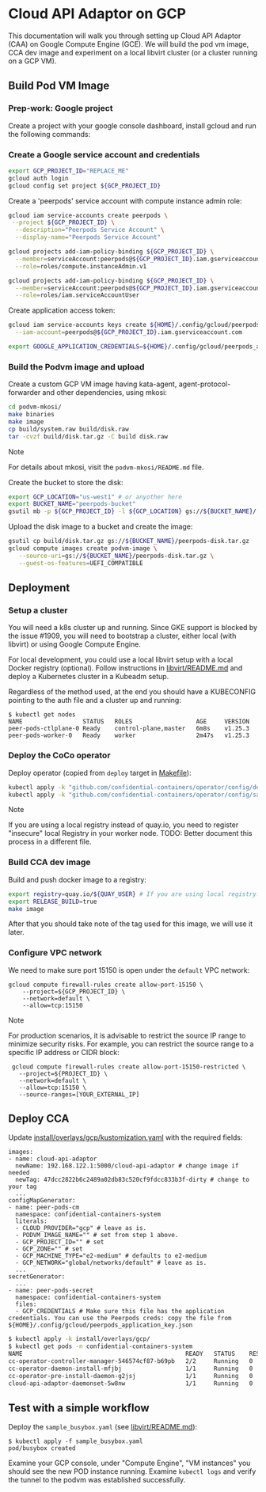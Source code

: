 # Cloud API Adaptor on GCP

This documentation will walk you through setting up Cloud API Adaptor (CAA) on
Google Compute Engine (GCE). We will build the pod vm image, CCA dev image and
experiment on a local libvirt cluster (or a cluster running on a GCP VM).

## Build Pod VM Image

### Prep-work: Google project

Create a project with your google console dashboard, install gcloud and run the
following commands:

### Create a Google service account and credentials

```bash
export GCP_PROJECT_ID="REPLACE_ME"
gcloud auth login
gcloud config set project ${GCP_PROJECT_ID}
```

Create a 'peerpods' service account with compute instance admin role:

```bash
gcloud iam service-accounts create peerpods \
 --project ${GCP_PROJECT_ID} \
  --description="Peerpods Service Account" \
  --display-name="Peerpods Service Account"

gcloud projects add-iam-policy-binding ${GCP_PROJECT_ID} \
  --member=serviceAccount:peerpods@${GCP_PROJECT_ID}.iam.gserviceaccount.com \
  --role=roles/compute.instanceAdmin.v1

gcloud projects add-iam-policy-binding ${GCP_PROJECT_ID} \
  --member=serviceAccount:peerpods@${GCP_PROJECT_ID}.iam.gserviceaccount.com \
  --role=roles/iam.serviceAccountUser
```

Create application access token:

```bash
gcloud iam service-accounts keys create ${HOME}/.config/gcloud/peerpods_application_key.json \
  --iam-account=peerpods@${GCP_PROJECT_ID}.iam.gserviceaccount.com

export GOOGLE_APPLICATION_CREDENTIALS=${HOME}/.config/gcloud/peerpods_application_key.json
```

### Build the Podvm image and upload

Create a custom GCP VM image having kata-agent, agent-protocol-forwarder and
other dependencies, using mkosi:

```bash
cd podvm-mkosi/
make binaries
make image
cp build/system.raw build/disk.raw
tar -cvzf build/disk.tar.gz -C build disk.raw
```

> [!NOTE]
> For details about mkosi, visit the `podvm-mkosi/README.md` file.

Create the bucket to store the disk:


```bash
export GCP_LOCATION="us-west1" # or anyother here
export BUCKET_NAME="peerpods-bucket"
gsutil mb -p ${GCP_PROJECT_ID} -l ${GCP_LOCATION} gs://${BUCKET_NAME}/
```

Upload the disk image to a bucket and create the image:

```bash
gsutil cp build/disk.tar.gz gs://${BUCKET_NAME}/peerpods-disk.tar.gz
gcloud compute images create podvm-image \
   --source-uri=gs://${BUCKET_NAME}/peerpods-disk.tar.gz \
   --guest-os-features=UEFI_COMPATIBLE
```

## Deployment

### Setup a cluster

You will need a k8s cluster up and running. Since GKE support is blocked by the
issue #1909, you will need to bootstrap a cluster, either local (with libvirt)
or using Google Compute Engine.

For local development, you could use a local libvirt setup with a local Docker
registry (optional). Follow instructions in
[libvirt/README.md](../libvirt/README.md) and deploy a Kubernetes cluster in a
Kubeadm setup.

Regardless of the method used, at the end you should have a KUBECONFIG pointing
to the auth file and a cluster up and running:

```
$ kubectl get nodes
NAME                 STATUS   ROLES                  AGE     VERSION
peer-pods-ctlplane-0 Ready    control-plane,master   6m8s    v1.25.3
peer-pods-worker-0   Ready    worker                 2m47s   v1.25.3
```

### Deploy the CoCo operator

Deploy operator (copied from `deploy` target in [Makefile](../Makefile)):

```bash
kubectl apply -k "github.com/confidential-containers/operator/config/default"
kubectl apply -k "github.com/confidential-containers/operator/config/samples/ccruntime/peer-pods"
```

> [!NOTE]
> If you are using a local registry instead of quay.io, you need to register
> "insecure" local Registry in your worker node.
> TODO: Better document this process in a different file.

### Build CCA dev image

Build and push docker image to a registry:

```bash
export registry=quay.io/${QUAY_USER} # If you are using local registry: LOCAL_IP:PORT.
export RELEASE_BUILD=true
make image
```

After that you should take note of the tag used for this image, we will use it
later.

### Configure VPC network

We need to make sure port 15150 is open under the `default` VPC network:

```
gcloud compute firewall-rules create allow-port-15150 \
    --project=${GCP_PROJECT_ID} \
    --network=default \
    --allow=tcp:15150
```

> [!NOTE]
> For production scenarios, it is advisable to restrict the source IP range to
> minimize security risks. For example, you can restrict the source range to a
> specific IP address or CIDR block:
>
> ```
>  gcloud compute firewall-rules create allow-port-15150-restricted \
>    --project=${PROJECT_ID} \
>    --network=default \
>    --allow=tcp:15150 \
>    --source-ranges=[YOUR_EXTERNAL_IP]
> ```

## Deploy CCA

Update [install/overlays/gcp/kustomization.yaml](../install/overlays/gcp/kustomization.yaml) with the required fields:

```
images:
- name: cloud-api-adaptor
  newName: 192.168.122.1:5000/cloud-api-adaptor # change image if needed
  newTag: 47dcc2822b6c2489a02db83c520cf9fdcc833b3f-dirty # change to your tag
  ...
configMapGenerator:
- name: peer-pods-cm
  namespace: confidential-containers-system
  literals:
  - CLOUD_PROVIDER="gcp" # leave as is.
  - PODVM_IMAGE_NAME="" # set from step 1 above.
  - GCP_PROJECT_ID="" # set
  - GCP_ZONE="" # set
  - GCP_MACHINE_TYPE="e2-medium" # defaults to e2-medium
  - GCP_NETWORK="global/networks/default" # leave as is.
  ...
secretGenerator:
  ...
- name: peer-pods-secret
  namespace: confidential-containers-system
  files:
  - GCP_CREDENTIALS # Make sure this file has the application credentials. You can use the Peerpods creds: copy the file from ${HOME}/.config/gcloud/peerpods_application_key.json
```

```bash
$ kubectl apply -k install/overlays/gcp/
$ kubectl get pods -n confidential-containers-system
NAME                                              READY   STATUS    RESTARTS   AGE
cc-operator-controller-manager-546574cf87-b69pb   2/2     Running   0          7d10h
cc-operator-daemon-install-mfjbj                  1/1     Running   0          7d10h
cc-operator-pre-install-daemon-g2jsj              1/1     Running   0          7d10h
cloud-api-adaptor-daemonset-5w8nw                 1/1     Running   0          7s
```

## Test with a simple workflow

Deploy the `sample_busybox.yaml` (see [libvirt/README.md](../libvirt/README.md)):

```
$ kubectl apply -f sample_busybox.yaml
pod/busybox created
```

Examine your GCP console, under "Compute Engine", "VM instances" you should see the new POD instance running.
Examine `kubectl logs` and verify the tunnel to the podvm was established successfully.
